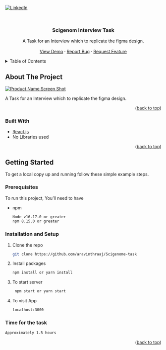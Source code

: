 <div id="top"></div>

[![LinkedIn][linkedin-shield]][linkedin-url]

<!-- PROJECT LOGO -->
<br />
<div align="center">

<h3 align="center">Scigenom Interview Task</h3>

  <p align="center">
    A Task for an Interview which to replicate the figma design.
    <br />
    <br />
    <a href="https://scigenome-interview-task.netlify.app/">View Demo</a>
    ·
    <a href="https://github.com/aravinthraaj/Scigenome-task/issues">Report Bug</a>
    ·
    <a href="https://github.com/aravinthraaj/Scigenome-task/issues">Request Feature</a>
  </p>
</div>

<!-- TABLE OF CONTENTS -->
<details>
  <summary>Table of Contents</summary>
  <ol>
    <li>
      <a href="#about-the-project">About The Project</a>
      <ul>
        <li><a href="#built-with">Built With</a></li>
      </ul>
    </li>
    <li>
      <a href="#getting-started">Getting Started</a>
      <ul>
        <li><a href="#prerequisites">Prerequisites</a></li>
        <li><a href="#installation">Installation</a></li>
      </ul>
    </li>

  </ol>
</details>

<!-- ABOUT THE PROJECT -->

## About The Project

[![Product Name Screen Shot][product-screenshot]](https://example.com)

A Task for an Interview which to replicate the figma design.

<p align="right">(<a href="#top">back to top</a>)</p>

### Built With

- [React.js](https://reactjs.org)
- No Libraries used

<p align="right">(<a href="#top">back to top</a>)</p>

<!-- GETTING STARTED -->

## Getting Started

To get a local copy up and running follow these simple example steps.

### Prerequisites

To run this project, You’ll need to have

- npm
  ```sh
  Node v16.17.0 or greater
  npm 8.15.0 or greater
  ```

### Installation and Setup

1. Clone the repo
   ```sh
   git clone https://github.com/aravinthraaj/Scigenome-task
   ```
2. Install packages
   ```sh
   npm install or yarn install
   ```
3. To start server
   ```sh
    npm start or yarn start
   ```
4. To visit App
   ```sh
   localhost:3000
   ```

### Time for the task

```sh
Approximately 1.5 hours
```

<p align="right">(<a href="#top">back to top</a>)</p>

[linkedin-shield]: https://img.shields.io/badge/-LinkedIn-black.svg?style=for-the-badge&logo=linkedin&colorB=555
[linkedin-url]: https://linkedin.com/in/aravinthraaj
[product-screenshot]: Frontend.png
